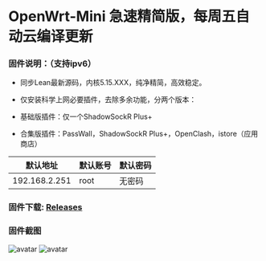 # OpenWrt-Mini  急速精简版，每周五自动云编译更新

### 固件说明：（支持ipv6）

 - 同步Lean最新源码，内核5.15.XXX，纯净精简，高效稳定。

 - 仅安装科学上网必要插件，去除多余功能，分两个版本：

 - 基础版插件：仅一个ShadowSockR Plus+

 - 合集版插件：PassWall，ShadowSockR Plus+，OpenClash，istore（应用商店）

| 默认地址  | 默认账号 | 默认密码 |
| ---- | ---- | ---- |
| 192.168.2.251 | root | 无密码 |

### 固件下载:   [Releases](https://github.com/Bigdog-007/OpenWrt-Mini/releases) 

### 固件截图

![avatar](https://github.com/Bigdog-007/OpenWrt-Mini/blob/main/op1.jpg)
![avatar](https://github.com/Bigdog-007/OpenWrt-Mini/blob/main/op2.jpg)
